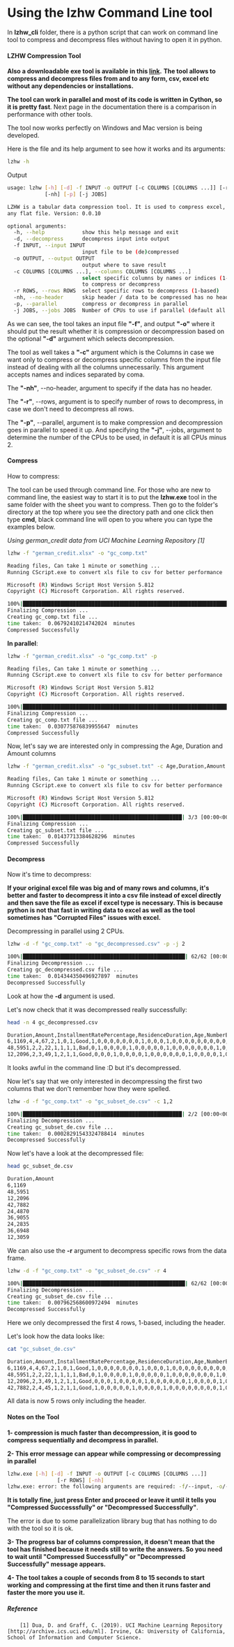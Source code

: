 # Using the lzhw Command Line tool

In **lzhw_cli** folder, there is a python script that can work on command line tool to compress and decompress files without having to open it in python.

#### LZHW Compression Tool
**Also a downloadable exe tool is available in this [link](https://github.com/MNoorFawi/lzhw/releases/download/v0.0.10/lzhw.exe).**
**The tool allows to compress and decompress files from and to any form, csv, excel etc without any dependencies or installations.**

**The tool can work in parallel and most of its code is written in Cython, so it is pretty fast**. Next page in the documentation there is a comparison in performance with other tools.

The tool now works perfectly on Windows and Mac version is being developed.

Here is the file and its help argument to see how it works and its arguments:
```bash
lzhw -h
```
Output
```bash
usage: lzhw [-h] [-d] -f INPUT -o OUTPUT [-c COLUMNS [COLUMNS ...]] [-r ROWS]
            [-nh] [-p] [-j JOBS]

LZHW is a tabular data compression tool. It is used to compress excel, csv and
any flat file. Version: 0.0.10

optional arguments:
  -h, --help            show this help message and exit
  -d, --decompress      decompress input into output
  -f INPUT, --input INPUT
                        input file to be (de)compressed
  -o OUTPUT, --output OUTPUT
                        output where to save result
  -c COLUMNS [COLUMNS ...], --columns COLUMNS [COLUMNS ...]
                        select specific columns by names or indices (1-based)
                        to compress or decompress
  -r ROWS, --rows ROWS  select specific rows to decompress (1-based)
  -nh, --no-header      skip header / data to be compressed has no header
  -p, --parallel        compress or decompress in parallel
  -j JOBS, --jobs JOBS  Number of CPUs to use if parallel (default all but 2)
```
As we can see, the tool takes an input file **"-f"**, and output **"-o"** where it should put the result whether it is compression or decompression based on the optional **"-d"** argument which selects decompression.

The tool as well takes a **"-c"** argument which is the Columns in case we want only to compress or decompress specific columns from the input file instead of dealing with all the columns unnecessarily.
This argument accepts names and indices separated by coma.

The **"-nh"**, --no-header, argument to specify if the data has no header.

The **"-r"**, --rows, argument is to specify number of rows to decompress, in case we don't need to decompress all rows.

The **"-p"**, --parallel, argument is to make compression and decompression goes in parallel to speed it up. And specifying the **"-j"**, --jobs, argument to determine the number of the CPUs to be used, in default it is all CPUs minus 2.

#### Compress
How to compress:

The tool can be used through command line. 
For those who are new to command line, the easiest way to start it is to put the **lzhw.exe** tool in the same folder with the sheet you want to compress.
Then go to the folder's directory at the top where you see the directory path and one click then type **cmd**, black command line will open to you where you can type the examples below.
  
*Using german_credit data from UCI Machine Learning Repository [1]* 
```bash
lzhw -f "german_credit.xlsx" -o "gc_comp.txt"
```
```bash
Reading files, Can take 1 minute or something ...
Running CScript.exe to convert xls file to csv for better performance

Microsoft (R) Windows Script Host Version 5.812
Copyright (C) Microsoft Corporation. All rights reserved.

100%|██████████████████████████████████████████████████████████████████| 62/62 [00:02<00:00, 21.92it/s]
Finalizing Compression ...
Creating gc_comp.txt file ...
time taken:  0.06792410214742024  minutes
Compressed Successfully
```

**In parallel**:
```bash
lzhw -f "german_credit.xlsx" -o "gc_comp.txt" -p
```
```bash
Reading files, Can take 1 minute or something ...
Running CScript.exe to convert xls file to csv for better performance

Microsoft (R) Windows Script Host Version 5.812
Copyright (C) Microsoft Corporation. All rights reserved.

100%|███████████████████████████████████████████████████████████████████| 62/62 [00:00<00:00, 74.28it/s]
Finalizing Compression ...
Creating gc_comp.txt file ...
time taken:  0.030775876839955647  minutes
Compressed Successfully
```

Now, let's say we are interested only in compressing the Age, Duration and Amount columns
```bash
lzhw -f "german_credit.xlsx" -o "gc_subset.txt" -c Age,Duration,Amount
```
```bash
Reading files, Can take 1 minute or something ...
Running CScript.exe to convert xls file to csv for better performance

Microsoft (R) Windows Script Host Version 5.812
Copyright (C) Microsoft Corporation. All rights reserved.

100%|███████████████████████████████████████████████████| 3/3 [00:00<00:00, 249.99it/s]
Finalizing Compression ...
Creating gc_subset.txt file ...
time taken:  0.01437713384628296  minutes
Compressed Successfully
```
#### Decompress
Now it's time to decompress:

**If your original excel file was big and of many rows and columns, it's better and faster to decompress it into a csv file instead of excel directly and then save the file as excel if excel type is necessary. This is because python is not that fast in writing data to excel as well as the tool sometimes has "Corrupted Files" issues with excel.**

Decompressing in parallel using 2 CPUs.
```bash
lzhw -d -f "gc_comp.txt" -o "gc_decompressed.csv" -p -j 2
```
```bash
100%|████████████████████████████████████████████████████| 62/62 [00:00<00:00, 99.00it/s]
Finalizing Decompression ...
Creating gc_decompressed.csv file ...
time taken:  0.014344350496927897  minutes
Decompressed Successfully
```
Look at how the **-d** argument is used.

Let's now check that it was decompressed really successfully:
```bash
head -n 4 gc_decompressed.csv

Duration,Amount,InstallmentRatePercentage,ResidenceDuration,Age,NumberExistingCredits,NumberPeopleMaintenance,Telephone,ForeignWorker,Class,CheckingAccountStatus.lt.0,CheckingAccountStatus.0.to.200,CheckingAccountStatus.gt.200,CheckingAccountStatus.none,CreditHistory.NoCredit.AllPaid,CreditHistory.ThisBank.AllPaid,CreditHistory.PaidDuly,CreditHistory.Delay,CreditHistory.Critical,Purpose.NewCar,Purpose.UsedCar,Purpose.Furniture.Equipment,Purpose.Radio.Television,Purpose.DomesticAppliance,Purpose.Repairs,Purpose.Education,Purpose.Vacation,Purpose.Retraining,Purpose.Business,Purpose.Other,SavingsAccountBonds.lt.100,SavingsAccountBonds.100.to.500,SavingsAccountBonds.500.to.1000,SavingsAccountBonds.gt.1000,SavingsAccountBonds.Unknown,EmploymentDuration.lt.1,EmploymentDuration.1.to.4,EmploymentDuration.4.to.7,EmploymentDuration.gt.7,EmploymentDuration.Unemployed,Personal.Male.Divorced.Seperated,Personal.Female.NotSingle,Personal.Male.Single,Personal.Male.Married.Widowed,Personal.Female.Single,OtherDebtorsGuarantors.None,OtherDebtorsGuarantors.CoApplicant,OtherDebtorsGuarantors.Guarantor,Property.RealEstate,Property.Insurance,Property.CarOther,Property.Unknown,OtherInstallmentPlans.Bank,OtherInstallmentPlans.Stores,OtherInstallmentPlans.None,Housing.Rent,Housing.Own,Housing.ForFree,Job.UnemployedUnskilled,Job.UnskilledResident,Job.SkilledEmployee,Job.Management.SelfEmp.HighlyQualified
6,1169,4,4,67,2,1,0,1,Good,1,0,0,0,0,0,0,0,1,0,0,0,1,0,0,0,0,0,0,0,0,0,0,0,1,0,0,0,1,0,0,0,1,0,0,1,0,0,1,0,0,0,0,0,1,0,1,0,0,0,1,0
48,5951,2,2,22,1,1,1,1,Bad,0,1,0,0,0,0,1,0,0,0,0,0,1,0,0,0,0,0,0,0,1,0,0,0,0,0,1,0,0,0,0,1,0,0,0,1,0,0,1,0,0,0,0,0,1,0,1,0,0,0,1,0
12,2096,2,3,49,1,2,1,1,Good,0,0,0,1,0,0,0,0,1,0,0,0,0,0,0,1,0,0,0,0,1,0,0,0,0,0,0,1,0,0,0,0,1,0,0,1,0,0,1,0,0,0,0,0,1,0,1,0,0,1,0,0
```
It looks awful in the command line :D but it's decompressed.

Now let's say that we only interested in decompressing the first two columns that we don't remember how they were spelled.
```bash
lzhw -d -f "gc_comp.txt" -o "gc_subset_de.csv" -c 1,2 
```
```bash
100%|███████████████████████████████████████████████████| 2/2 [00:00<00:00,  8.05it/s]
Finalizing Decompression ...
Creating gc_subset_de.csv file ...
time taken:  0.00028291543324788414  minutes
Decompressed Successfully
```
Now let's have a look at the decompressed file:
```bash
head gc_subset_de.csv

Duration,Amount
6,1169
48,5951
12,2096
42,7882
24,4870
36,9055
24,2835
36,6948
12,3059
```

We can also use the **-r** argument to decompress specific rows from the data frame.

```bash
lzhw -d -f "gc_comp.txt" -o "gc_subset_de.csv" -r 4

100%|████████████████████████████████████████████████████| 62/62 [00:00<00:00, 369.69it/s]
Finalizing Decompression ...
Creating gc_subset_de.csv file ...
time taken:  0.007962568600972494  minutes
Decompressed Successfully
```

Here we only decompressed the first 4 rows, 1-based, including the header.

Let's look how the data looks like:

```bash
cat "gc_subset_de.csv"

Duration,Amount,InstallmentRatePercentage,ResidenceDuration,Age,NumberExistingCredits,NumberPeopleMaintenance,Telephone,ForeignWorker,Class,CheckingAccountStatus.lt.0,CheckingAccountStatus.0.to.200,CheckingAccountStatus.gt.200,CheckingAccountStatus.none,CreditHistory.NoCredit.AllPaid,CreditHistory.ThisBank.AllPaid,CreditHistory.PaidDuly,CreditHistory.Delay,CreditHistory.Critical,Purpose.NewCar,Purpose.UsedCar,Purpose.Furniture.Equipment,Purpose.Radio.Television,Purpose.DomesticAppliance,Purpose.Repairs,Purpose.Education,Purpose.Vacation,Purpose.Retraining,Purpose.Business,Purpose.Other,SavingsAccountBonds.lt.100,SavingsAccountBonds.100.to.500,SavingsAccountBonds.500.to.1000,SavingsAccountBonds.gt.1000,SavingsAccountBonds.Unknown,EmploymentDuration.lt.1,EmploymentDuration.1.to.4,EmploymentDuration.4.to.7,EmploymentDuration.gt.7,EmploymentDuration.Unemployed,Personal.Male.Divorced.Seperated,Personal.Female.NotSingle,Personal.Male.Single,Personal.Male.Married.Widowed,Personal.Female.Single,OtherDebtorsGuarantors.None,OtherDebtorsGuarantors.CoApplicant,OtherDebtorsGuarantors.Guarantor,Property.RealEstate,Property.Insurance,Property.CarOther,Property.Unknown,OtherInstallmentPlans.Bank,OtherInstallmentPlans.Stores,OtherInstallmentPlans.None,Housing.Rent,Housing.Own,Housing.ForFree,Job.UnemployedUnskilled,Job.UnskilledResident,Job.SkilledEmployee,Job.Management.SelfEmp.HighlyQualified
6,1169,4,4,67,2,1,0,1,Good,1,0,0,0,0,0,0,0,1,0,0,0,1,0,0,0,0,0,0,0,0,0,0,0,1,0,0,0,1,0,0,0,1,0,0,1,0,0,1,0,0,0,0,0,1,0,1,0,0,0,1,0
48,5951,2,2,22,1,1,1,1,Bad,0,1,0,0,0,0,1,0,0,0,0,0,1,0,0,0,0,0,0,0,1,0,0,0,0,0,1,0,0,0,0,1,0,0,0,1,0,0,1,0,0,0,0,0,1,0,1,0,0,0,1,0
12,2096,2,3,49,1,2,1,1,Good,0,0,0,1,0,0,0,0,1,0,0,0,0,0,0,1,0,0,0,0,1,0,0,0,0,0,0,1,0,0,0,0,1,0,0,1,0,0,1,0,0,0,0,0,1,0,1,0,0,1,0,0
42,7882,2,4,45,1,2,1,1,Good,1,0,0,0,0,0,1,0,0,0,0,1,0,0,0,0,0,0,0,0,1,0,0,0,0,0,0,1,0,0,0,0,1,0,0,0,0,1,0,1,0,0,0,0,1,0,0,1,0,0,1,0
```

All data is now 5 rows only including the header.

#### Notes on the Tool

**1- compression is much faster than decompression, it is good to compress sequentially and decompress in parallel.**

**2- This error message can appear while compressing or decompressing in parallel**
```bash
lzhw.exe [-h] [-d] -f INPUT -o OUTPUT [-c COLUMNS [COLUMNS ...]]
                [-r ROWS] [-nh]
lzhw.exe: error: the following arguments are required: -f/--input, -o/--output
```
**It is totally fine, just press Enter and proceed or leave it until it tells you "Compressed Successsfully" or "Decompressed Successfully"**.

The error is due to some parallelization library bug that has nothing to do with the tool so it is ok.

**3- The progress bar of columns compression, it doesn't mean that the tool has finished because it needs still to write the answers. So you need to wait until "Compressed Successfully" or "Decompressed Successfully" message appears.**

**4- The tool takes a couple of seconds from 8 to 15 seconds to start working and compressing at the first time and then it runs faster and faster the more you use it.** 

##### Reference
 		[1] Dua, D. and Graff, C. (2019). UCI Machine Learning Repository [http://archive.ics.uci.edu/ml]. Irvine, CA: University of California, School of Information and Computer Science.

